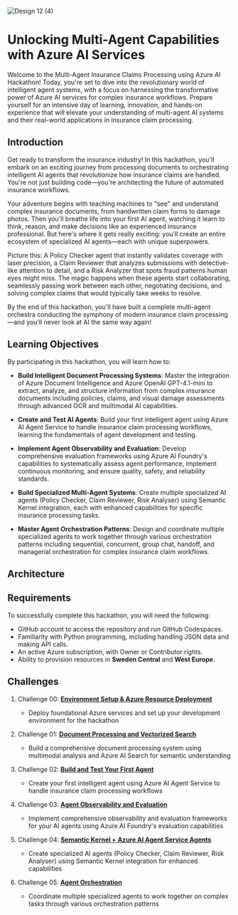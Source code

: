 ![Design 12 (4)](https://github.com/user-attachments/assets/5ee37af8-bf8a-41ec-a4f9-9b8afb903b6c)

# Unlocking Multi-Agent Capabilities with Azure AI Services

Welcome to the Multi-Agent Insurance Claims Processing using Azure AI Hackathon! Today, you're set to dive into the revolutionary world of intelligent agent systems, with a focus on harnessing the transformative power of Azure AI services for complex insurance workflows. Prepare yourself for an intensive day of learning, innovation, and hands-on experience that will elevate your understanding of multi-agent AI systems and their real-world applications in insurance claim processing.

## Introduction

Get ready to transform the insurance industry! In this hackathon, you'll embark on an exciting journey from processing documents to orchestrating intelligent AI agents that revolutionize how insurance claims are handled. You're not just building code—you're architecting the future of automated insurance workflows.

Your adventure begins with teaching machines to "see" and understand complex insurance documents, from handwritten claim forms to damage photos. Then you'll breathe life into your first AI agent, watching it learn to think, reason, and make decisions like an experienced insurance professional. But here's where it gets really exciting: you'll create an entire ecosystem of specialized AI agents—each with unique superpowers.

Picture this: A Policy Checker agent that instantly validates coverage with laser precision, a Claim Reviewer that analyzes submissions with detective-like attention to detail, and a Risk Analyzer that spots fraud patterns human eyes might miss. The magic happens when these agents start collaborating, seamlessly passing work between each other, negotiating decisions, and solving complex claims that would typically take weeks to resolve.

By the end of this hackathon, you'll have built a complete multi-agent orchestra conducting the symphony of modern insurance claim processing—and you'll never look at AI the same way again!


## Learning Objectives

By participating in this hackathon, you will learn how to:

- **Build Intelligent Document Processing Systems**: Master the integration of Azure Document Intelligence and Azure OpenAI GPT-4.1-mini to extract, analyze, and structure information from complex insurance documents including policies, claims, and visual damage assessments through advanced OCR and multimodal AI capabilities.

- **Create and Test AI Agents**: Build your first intelligent agent using Azure AI Agent Service to handle insurance claim processing workflows, learning the fundamentals of agent development and testing.

- **Implement Agent Observability and Evaluation**: Develop comprehensive evaluation frameworks using Azure AI Foundry's capabilities to systematically assess agent performance, implement continuous monitoring, and ensure quality, safety, and reliability standards.

- **Build Specialized Multi-Agent Systems**: Create multiple specialized AI agents (Policy Checker, Claim Reviewer, Risk Analyser) using Semantic Kernel integration, each with enhanced capabilities for specific insurance processing tasks.

- **Master Agent Orchestration Patterns**: Design and coordinate multiple specialized agents to work together through various orchestration patterns including sequential, concurrent, group chat, handoff, and managerial orchestration for complex insurance claim workflows.

## Architecture

## Requirements
To successfully complete this hackathon, you will need the following:

- GitHub account to access the repository and run GitHub Codespaces.
- Familiarity with Python programming, including handling JSON data and making API calls.
- An active Azure subscription, with Owner or Contributor rights.
- Ability to provision resources in **Sweden Central** and **West Europe**.

## Challenges

1. Challenge 00: **[Environment Setup & Azure Resource Deployment](challenge-0/README.md)**
   - Deploy foundational Azure services and set up your development environment for the hackathon

2. Challenge 01: **[Document Processing and Vectorized Search](challenge-1/README.md)**
   - Build a comprehensive document processing system using multimodal analysis and Azure AI Search for semantic understanding

3. Challenge 02: **[Build and Test Your First Agent](challenge-2/README.md)**
   - Create your first intelligent agent using Azure AI Agent Service to handle insurance claim processing workflows

4. Challenge 03: **[Agent Observability and Evaluation](challenge-3/README.md)**
   - Implement comprehensive observability and evaluation frameworks for your AI agents using Azure AI Foundry's evaluation capabilities

5. Challenge 04: **[Semantic Kernel + Azure AI Agent Service Agents](challenge-4/readme.md)**
   - Create specialized AI agents (Policy Checker, Claim Reviewer, Risk Analyser) using Semantic Kernel integration for enhanced capabilities

6. Challenge 05: **[Agent Orchestration](challenge-5/readme.md)**
   - Coordinate multiple specialized agents to work together on complex tasks through various orchestration patterns